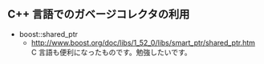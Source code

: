## C++ 言語でのガベージコレクタの利用

* boost::shared_ptr
  * http://www.boost.org/doc/libs/1_52_0/libs/smart_ptr/shared_ptr.htm
C 言語も便利になったものです。勉強したいです。
